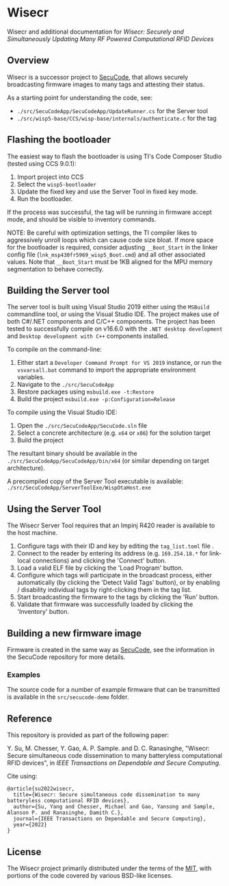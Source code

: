 # Wisecr

Wisecr and additional documentation for *Wisecr: Securely and Simultaneously Updating Many RF Powered Computational RFID Devices*

## Overview

Wisecr is a successor project to [SecuCode](https://github.com/AdelaideAuto-IDLab/SecuCode), that allows securely broadcasting firmware images to many tags and attesting their status.

As a starting point for understanding the code, see:

* `./src/SecuCodeApp/SecuCodeApp/UpdateRunner.cs` for the Server tool
* `./src/wisp5-base/CCS/wisp-base/internals/authenticate.c` for the tag

## Flashing the bootloader

The easiest way to flash the bootloader is using TI's Code Composer Studio (tested using CCS 9.0.1):

1. Import project into CCS
2. Select the `wisp5-bootloader`
3. Update the fixed key and use the Server Tool in fixed key mode.
4. Run the bootloader.

If the process was successful, the tag will be running in firmware accept mode, and should be visible to inventory commands.

NOTE: Be careful with optimization settings, the TI compiler likes to aggressively unroll loops which can cause code size bloat. If more space for the bootloader is required, consider adjusting `__Boot_Start` in the linker config file (`lnk_msp430fr5969_wisp5_Boot.cmd`) and all other associated values. Note that `__Boot_Start` must be 1KB aligned for the MPU memory segmentation to behave correctly.

## Building the Server tool

The server tool is built using Visual Studio 2019 either using the `MSBuild` commandline tool, or using the Visual Studio IDE. The project makes use of both C#/.NET components and C/C++ components. The project has been tested to successfully compile on v16.6.0 with the `.NET desktop development` and `Desktop development with C++` components installed.

To compile on the command-line:

1. Either start a `Developer Command Prompt for VS 2019` instance, or run the `vsvarsall.bat` command to import the appropriate environment variables.
2. Navigate to the `./src/SecuCodeApp`
3. Restore packages using `msbuild.exe -t:Restore`
4. Build the project `msbuild.exe -p:Configuration=Release`

To compile using the Visual Studio IDE:

1. Open the `./src/SecuCodeApp/SecuCode.sln` file
2. Select a concrete architecture (e.g. `x64` or `x86`) for the solution target
3. Build the project

The resultant binary should be available in the `./src/SecuCodeApp/SecuCodeApp/bin/x64` (or similar depending on target architecture).

A precompiled copy of the Server Tool executable is available: `./src/SecuCodeApp/ServerToolExe/WispOtaHost.exe`

## Using the Server Tool

The Wisecr Server Tool requires that an Impinj R420 reader is available to the host machine.

1. Configure tags with their ID and key by editing the `tag_list.toml` file .
2. Connect to the reader by entering its address (e.g. `169.254.18.*` for link-local connections) and clicking the 'Connect' button.
3. Load a valid ELF file by clicking the 'Load Program' button.
4. Configure which tags will participate in the broadcast process, either automatically (by clicking the 'Detect Valid Tags' button), or by enabling / disability individual tags by right-clicking them in the tag list.
5. Start broadcasting the firmware to the tags by clicking the 'Run' button.
6. Validate that firmware was successfully loaded by clicking the 'Inventory' button.

## Building a new firmware image

Firmware is created in the same way as [SecuCode](https://github.com/AdelaideAuto-IDLab/SecuCode), see the information in the SecuCode repository for more details.

### Examples

The source code for a number of example firmware that can be transmitted is available in the `src/secucode-demo` folder.

## Reference

This repository is provided as part of the following paper:

Y. Su, M. Chesser, Y. Gao, A. P. Sample. and D. C. Ranasinghe, "Wisecr: Secure simultaneous code dissemination to many batteryless computational RFID devices", in _IEEE Transactions on Dependable and Secure Computing_.

Cite using:

```
@article{su2022wisecr,
  title={Wisecr: Secure simultaneous code dissemination to many batteryless computational RFID devices},
  author={Su, Yang and Chesser, Michael and Gao, Yansong and Sample, Alanson P. and Ranasinghe, Damith C.},
  journal={IEEE Transactions on Dependable and Secure Computing},
  year={2022}
}
```

## License

The Wisecr project primarily distributed under the terms of the [MIT](./LICENSE), with portions of the code covered by various BSD-like licenses.

